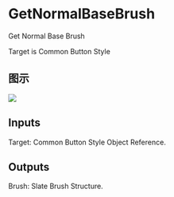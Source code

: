 # GetNormalBaseBrush

Get Normal Base Brush

Target is Common Button Style

## 图示

![]($-20221218-18210973.png)

## Inputs

Target: Common Button Style Object Reference.  

## Outputs

Brush: Slate Brush Structure.

